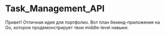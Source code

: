 # Task_Management_API
Привет! Отличная идея для портфолио. Вот план бекенд-приложения на Go, которое продемонстрирует твои middle-level навыки:
